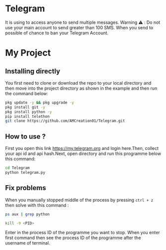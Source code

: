 # Telegram
It is using to access anyone to send multiple messages. Warning ⚠️ : Do not use your main account to send greater than 100 SMS. When you send to possible of chance to ban your Telegram Account.
# My Project

## Installing directly
You first need to clone or download the repo to your local directory and then move into the project directory as shown in the example and then run the command below:

```bash
pkg update -y && pkg upgrade -y
pkg install git -y
pkg install python -y
pip install telethon
git clone https://github.com/AMCreation01/Telegram.git
```
## How to use ?
First you open this link https://my.telegram.org and login here.Then, collect your api id and api hash.Next, open directory and run this programme below this command:

```bash
cd Telegram
python telegram.py
```

## Fix problems 
When you manually stopped middle of the process by pressing ```ctrl + z``` then solve with this command :

```bash
ps aux | grep python
```
```bash
kill -9 <PID>
```
Enter in <PID> the process ID of the programme you want to stop. When you enter first command then see the process ID of the programme after the username of terminal.
